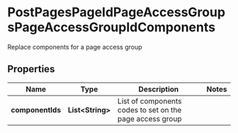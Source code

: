 

# PostPagesPageIdPageAccessGroupsPageAccessGroupIdComponents

Replace components for a page access group

## Properties

Name | Type | Description | Notes
------------ | ------------- | ------------- | -------------
**componentIds** | **List&lt;String&gt;** | List of components codes to set on the page access group | 



